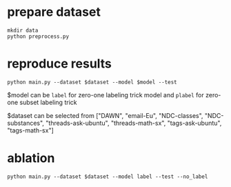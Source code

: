 # prepare dataset
```
mkdir data
python preprocess.py
```

# reproduce results
```
python main.py --dataset $dataset --model $model --test
```
$model can be `label` for zero-one labeling trick model and `plabel` for zero-one subset labeling trick

$dataset can be selected from ["DAWN", "email-Eu", "NDC-classes", "NDC-substances", "threads-ask-ubuntu", "threads-math-sx", "tags-ask-ubuntu", "tags-math-sx"]

# ablation
```
python main.py --dataset $dataset --model label --test --no_label
```